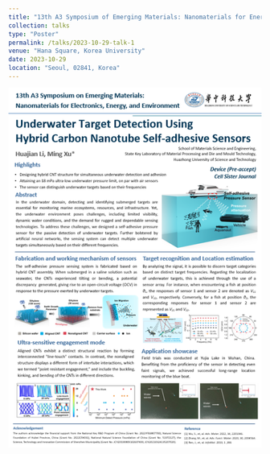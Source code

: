 ```yaml
---
title: "13th A3 Symposium of Emerging Materials: Nanomaterials for Energy and Electronics"
collection: talks
type: "Poster"
permalink: /talks/2023-10-29-talk-1
venue: "Hana Square, Korea University"
date: 2023-10-29
location: "Seoul, 02841, Korea"
---
```


<img src='/images/poster-1.png'>

